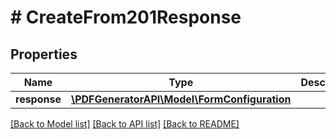 # # CreateFrom201Response

## Properties

Name | Type | Description | Notes
------------ | ------------- | ------------- | -------------
**response** | [**\PDFGeneratorAPI\Model\FormConfiguration**](FormConfiguration.md) |  | [optional]

[[Back to Model list]](../../README.md#models) [[Back to API list]](../../README.md#endpoints) [[Back to README]](../../README.md)
